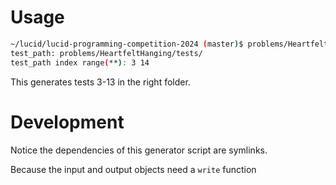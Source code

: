 # Usage

```bash
~/lucid/lucid-programming-competition-2024 (master)$ problems/HeartfeltHanging/generators/generate.py
test_path: problems/HeartfeltHanging/tests/
test_path index range(**): 3 14
```

This generates tests 3-13 in the right folder.

# Development

Notice the dependencies of this generator script are symlinks.

Because the input and output objects need a `write` function
